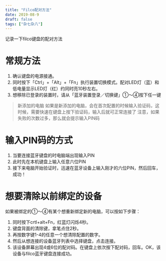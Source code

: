 ```yaml
---
title: "Filco配对方法"
date: 2019-08-9
draft: false
tags: ["杂七杂八"]
---
```


记录一下filco键盘的配对方法
<!--more-->

# 常规方法
1. 确认键盘的电源接通。
2. 同时按下「Ctrl」+「Alt」+「Fn」执行装置切换模式。配对LED灯（蓝）和低电量显示LED灯（红）约同时亮10秒左右。
3. 想移除已登录的装置时，请从「蓝牙装置登录／切换键」①～④按下任一键

> 新添加的电脑
如果是新添加的电脑，会在首次配置的时候输入验证码，这时候，需要快速在键盘上按下验证码，输入后就可正常连接了
注意，如果失败的次数过多，那么就会提示输入PIN码

# 输入PIN码的方式
1. 当要连接蓝牙键盘的时电脑端出现输入PIN
2. 此时先在本机键盘上输入任意六位PIN
3. 接下来电脑开始验证时，迅速在蓝牙设备上输入刚才的六位PIN，然后回车，成功！

# 想要清除以前绑定的设备
如果被绑定的①～④有某个想重新绑定新的电脑，可以按如下步骤：
1. 同时按下crtl+alt+Fn，红蓝灯闪烁4秒。
2. 键盘背面的清除键，拿笔点住2秒。
3. 再按数字键1-4的任意一个想清除配置的数字。
4. 然后从想连接的设备蓝牙列表中选择键盘，点击连接。
5. 该设备屏幕出现4或6位的配对码。在键盘上依次按下配对码，回车。OK，该设备与filco蓝牙键盘连接成功。
